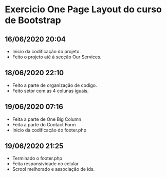 # Exercicio One Page Layout do curso de Bootstrap

## 16/06/2020 20:04 

- Inicio da codificação do projeto.
- Feito o projeto até á secção Our Services.

## 18/06/2020 22:10 

- Feito a parte de organização de codigo.
- Feito setor com as 4 colunas iguais.

## 19/06/2020 07:16 

- Feita a parte de One Big Column
- Feita a parte do Contact Form
- Inicio da codificação do footer.php

## 19/06/2020 21:25

- Terminado o footer.php
- Feita responsividade no celular
- Scrool melhorado e associação de ids.